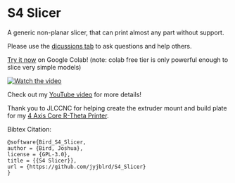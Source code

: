 # S4 Slicer
A generic non-planar slicer, that can print almost any part without support.

Please use the [dicussions tab](https://github.com/jyjblrd/S4_Slicer/discussions) to ask questions and help others.

[Try it now](https://colab.research.google.com/github/jyjblrd/S4_Slicer) on Google Colab! (note: colab free tier is only powerful enough to slice very simple models)

[![Watch the video](https://github.com/jyjblrd/S4_Slicer/blob/main/thumnail.jpeg?raw=true)](https://www.youtube.com/watch?v=M51bMMVWbC8)

Check out my [YouTube video](https://youtu.be/M51bMMVWbC8?si=pfud7bHgjYDnO2_z) for more details!

Thank you to JLCCNC for helping create the extruder mount and build plate for my [4 Axis Core R-Theta Printer](https://github.com/jyjblrd/Core-R-Theta-4-Axis-Printer).



Bibtex Citation:
```
@software{Bird_S4_Slicer,
author = {Bird, Joshua},
license = {GPL-3.0},
title = {{S4 Slicer}},
url = {https://github.com/jyjblrd/S4_Slicer}
}
```

